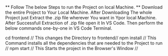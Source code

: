 ** Follow The below Steps to run the Project on local Machine. **
 Download the entire Project to Your Local Machine.
 After Downloading The whole Project just Extract the .zip file wherever You want in Ypor local Machine.
 After Successfull Extraction of .zip file open it In VS Code.
 Then perform the below commands one-by-one in VS Code Terminal.
 
 cd frontend      // This changes the Directory to frontend//
 npm install     // This Command installs all the dependencies that are needed to                     the Project to run //
 npm start      // This Starts the project in the Browser's Window //
